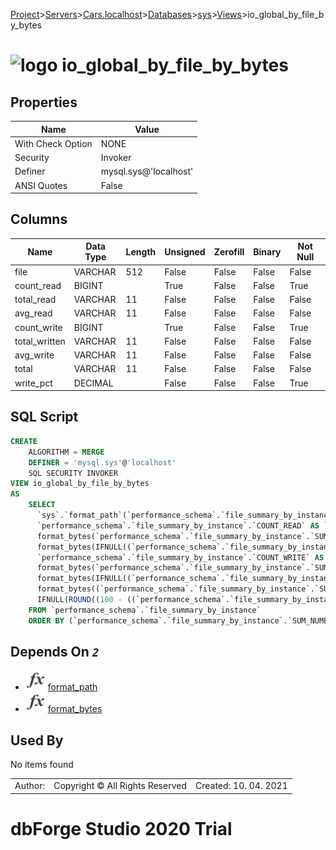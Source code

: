 [Project](../../../../../startpage.md)>[Servers](../../../../Servers.md)>[Cars.localhost](../../../Cars.localhost.md)>[Databases](../../Databases.md)>[sys](../sys.md)>[Views](Views.md)>io_global_by_file_by_bytes


# ![logo](../../../../../Images/view64.svg) io_global_by_file_by_bytes


## <a name="#Properties"></a>Properties
|Name|Value|
|---|---|
|With Check Option|NONE|
|Security|Invoker|
|Definer|mysql.sys@'localhost'|
|ANSI Quotes|False|


## <a name="#Columns"></a>Columns
|Name|Data Type|Length|Unsigned|Zerofill|Binary|Not Null|
|---|---|---|---|---|---|---|
|file|VARCHAR|512|False|False|False|False|
|count_read|BIGINT||True|False|False|True|
|total_read|VARCHAR|11|False|False|False|False|
|avg_read|VARCHAR|11|False|False|False|False|
|count_write|BIGINT||True|False|False|True|
|total_written|VARCHAR|11|False|False|False|False|
|avg_write|VARCHAR|11|False|False|False|False|
|total|VARCHAR|11|False|False|False|False|
|write_pct|DECIMAL||False|False|False|True|

## <a name="#SqlScript"></a>SQL Script
```SQL
CREATE 
	ALGORITHM = MERGE
	DEFINER = 'mysql.sys'@'localhost'
	SQL SECURITY INVOKER
VIEW io_global_by_file_by_bytes
AS
	SELECT
	  `sys`.`format_path`(`performance_schema`.`file_summary_by_instance`.`FILE_NAME`) AS `file`,
	  `performance_schema`.`file_summary_by_instance`.`COUNT_READ` AS `count_read`,
	  format_bytes(`performance_schema`.`file_summary_by_instance`.`SUM_NUMBER_OF_BYTES_READ`) AS `total_read`,
	  format_bytes(IFNULL((`performance_schema`.`file_summary_by_instance`.`SUM_NUMBER_OF_BYTES_READ` / NULLIF(`performance_schema`.`file_summary_by_instance`.`COUNT_READ`, 0)), 0)) AS `avg_read`,
	  `performance_schema`.`file_summary_by_instance`.`COUNT_WRITE` AS `count_write`,
	  format_bytes(`performance_schema`.`file_summary_by_instance`.`SUM_NUMBER_OF_BYTES_WRITE`) AS `total_written`,
	  format_bytes(IFNULL((`performance_schema`.`file_summary_by_instance`.`SUM_NUMBER_OF_BYTES_WRITE` / NULLIF(`performance_schema`.`file_summary_by_instance`.`COUNT_WRITE`, 0)), 0.00)) AS `avg_write`,
	  format_bytes((`performance_schema`.`file_summary_by_instance`.`SUM_NUMBER_OF_BYTES_READ` + `performance_schema`.`file_summary_by_instance`.`SUM_NUMBER_OF_BYTES_WRITE`)) AS `total`,
	  IFNULL(ROUND((100 - ((`performance_schema`.`file_summary_by_instance`.`SUM_NUMBER_OF_BYTES_READ` / NULLIF((`performance_schema`.`file_summary_by_instance`.`SUM_NUMBER_OF_BYTES_READ` + `performance_schema`.`file_summary_by_instance`.`SUM_NUMBER_OF_BYTES_WRITE`), 0)) * 100)), 2), 0.00) AS `write_pct`
	FROM `performance_schema`.`file_summary_by_instance`
	ORDER BY (`performance_schema`.`file_summary_by_instance`.`SUM_NUMBER_OF_BYTES_READ` + `performance_schema`.`file_summary_by_instance`.`SUM_NUMBER_OF_BYTES_WRITE`) DESC;
```

## <a name="#DependsOn"></a>Depends On _`2`_
- ![Function](../../../../../Images/function.svg) [format_path](../Functions/format_path.md)
- ![Function](../../../../../Images/function.svg) [format_bytes](../Functions/format_bytes.md)


## <a name="#UsedBy"></a>Used By
No items found

||||
|---|---|---|
|Author: |Copyright © All Rights Reserved|Created: 10. 04. 2021|
# dbForge Studio 2020 Trial